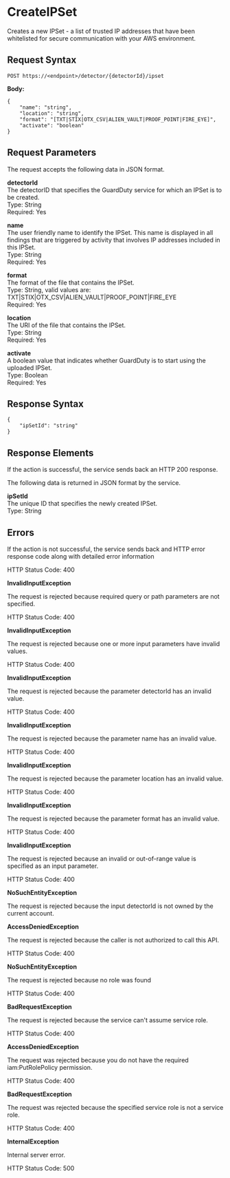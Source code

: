 # CreateIPSet<a name="create-ip-set"></a>

Creates a new IPSet \- a list of trusted IP addresses that have been whitelisted for secure communication with your AWS environment\.

## Request Syntax<a name="create-ip-set-request-syntax"></a>

```
POST https://<endpoint>/detector/{detectorId}/ipset
```

**Body:**

```
{
    "name": "string",
    "location": "string",
    "format": "[TXT|STIX|OTX_CSV|ALIEN_VAULT|PROOF_POINT|FIRE_EYE]",
    "activate": "boolean"
}
```

## Request Parameters<a name="create-ip-set-request-parameters"></a>

The request accepts the following data in JSON format\.

**detectorId**  
The detectorID that specifies the GuardDuty service for which an IPSet is to be created\.   
Type: String  
Required: Yes

**name**  
The user friendly name to identify the IPSet\. This name is displayed in all findings that are triggered by activity that involves IP addresses included in this IPSet\.  
Type: String  
Required: Yes

**format**  
The format of the file that contains the IPSet\.  
Type: String, valid values are: TXT|STIX|OTX\_CSV|ALIEN\_VAULT|PROOF\_POINT|FIRE\_EYE  
Required: Yes

**location**  
The URI of the file that contains the IPSet\.  
Type: String  
Required: Yes

**activate**  
A boolean value that indicates whether GuardDuty is to start using the uploaded IPSet\.  
Type: Boolean  
Required: Yes

## Response Syntax<a name="create-ip-set-response-syntax"></a>

```
{
    "ipSetId": "string"
}
```

## Response Elements<a name="create-ip-set-response-parameters"></a>

If the action is successful, the service sends back an HTTP 200 response\.

The following data is returned in JSON format by the service\.

**ipSetId**  
The unique ID that specifies the newly created IPSet\.  
Type: String

## Errors<a name="create-ip-set-errors"></a>

If the action is not successful, the service sends back and HTTP error response code along with detailed error information

HTTP Status Code: 400 

**InvalidInputException**

The request is rejected because required query or path parameters are not specified\.

HTTP Status Code: 400 

**InvalidInputException**

The request is rejected because one or more input parameters have invalid values\.

HTTP Status Code: 400 

**InvalidInputException**

The request is rejected because the parameter detectorId has an invalid value\.

HTTP Status Code: 400 

**InvalidInputException**

The request is rejected because the parameter name has an invalid value\.

HTTP Status Code: 400 

**InvalidInputException**

The request is rejected because the parameter location has an invalid value\.

HTTP Status Code: 400 

**InvalidInputException**

The request is rejected because the parameter format has an invalid value\.

HTTP Status Code: 400 

**InvalidInputException**

The request is rejected because an invalid or out\-of\-range value is specified as an input parameter\.

HTTP Status Code: 400 

**NoSuchEntityException**

The request is rejected because the input detectorId is not owned by the current account\.

**AccessDeniedException**

The request is rejected because the caller is not authorized to call this API\.

HTTP Status Code: 400 

**NoSuchEntityException**

The request is rejected because no role was found

HTTP Status Code: 400 

**BadRequestException**

The request is rejected because the service can't assume service role\.

HTTP Status Code: 400 

**AccessDeniedException**

The request was rejected because you do not have the required iam:PutRolePolicy permission\.

HTTP Status Code: 400 

**BadRequestException**

The request was rejected because the specified service role is not a service role\.

HTTP Status Code: 400 

**InternalException**

Internal server error\.

HTTP Status Code: 500 